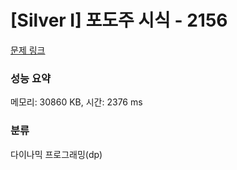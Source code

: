 # [Silver I] 포도주 시식 - 2156 

[문제 링크](https://www.acmicpc.net/problem/2156) 

### 성능 요약

메모리: 30860 KB, 시간: 2376 ms

### 분류

다이나믹 프로그래밍(dp)

